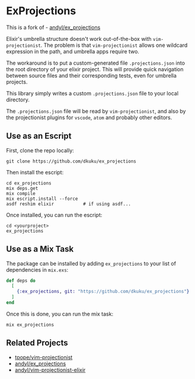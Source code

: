 # ExProjections
This is a fork of - [andyl/ex_projections][lnk2]

Elixir's umbrella structure doesn't work out-of-the-box with
`vim-projectionist`.  The problem is that `vim-projectionist` allows one
wildcard expression in the path, and umbrella apps require two.

The workaround is to put a custom-generated file `.projections.json` into the
root directory of your elixir project.  This will provide quick navigation
between source files and their corresponding tests, even for umbrella projects.

This library simply writes a custom `.projections.json` file to your local
directory.  

The `.projections.json` file will be read by `vim-projectionist`, and
also by the projectionist plugins for `vscode`, `atom` and probably other
editors.  

## Use as an Escript

First, clone the repo locally:

    git clone https://github.com/dkuku/ex_projections

Then install the escript:

    cd ex_projections
    mix deps.get
    mix compile
    mix escript.install --force
    asdf reshim elixir           # if using asdf...

Once installed, you can run the escript:

    cd <yourproject>
    ex_projections

## Use as a Mix Task

The package can be installed by adding `ex_projections` to your list of
dependencies in `mix.exs`:

```elixir
def deps do
  [
    {:ex_projections, git: "https://github.com/dkuku/ex_projections"}
  ]
end
```

Once this is done, you can run the mix task:

    mix ex_projections

## Related Projects

- [tpope/vim-projectionist][lnk1]
- [andyl/ex_projections][lnk2]
- [andyl/vim-projectionist-elixir][lnk3]

[lnk1]: https://github.com/tpope/vim-projectionist
[lnk2]: https://github.com/andyl/ex_projections
[lnk3]: https://github.com/andyl/vim-projectionist-elixir

